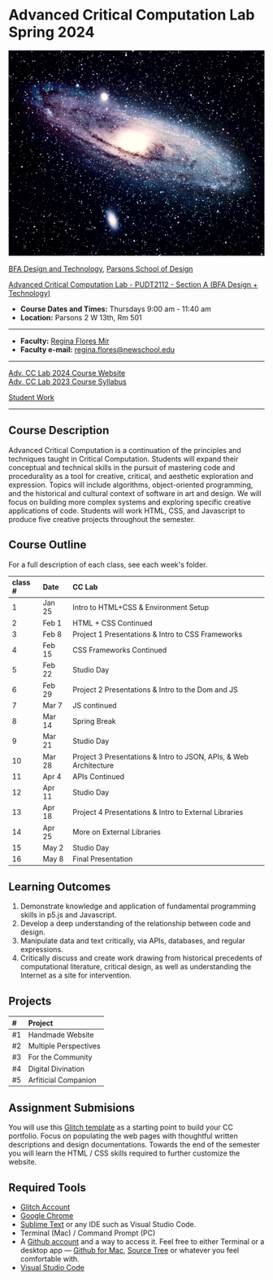 # Advanced Critical Computation Lab Spring 2024

![](andromeda.gif)

[BFA Design and Technology](https://www.newschool.edu/parsons/bfa-design-technology/), [Parsons School of Design](http://www.newschool.edu/parsons/)


[Advanced Critical Computation Lab - PUDT2112 - Section A (BFA Design + Technology) 
](https://courses.newschool.edu/courses/PUDT2112) 

* **Course Dates and Times:**  Thursdays 9:00 am - 11:40 am
* **Location:** Parsons 2 W 13th, Rm 501

---
* **Faculty:** [Regina Flores Mir](http://www.reginafloresmir.com/)
* **Faculty e-mail:** [regina.flores@newschool.edu](mailto:regina.flores@newschool.edu)
---
[Adv. CC Lab 2024 Course Website](https://advanced-critical-computation-2024.glitch.me/)  
[Adv. CC Lab 2023 Course Syllabus](https://docs.google.com/document/d/1wVpHYO9ixrpYrvi0y1KhQeAdwBP62AMxk2ytaivQRjI/edit?usp=sharing)

[Student Work](https://reginaflores.github.io/Advanced_Critical_Computation_2024/class_list.html)

---

## Course Description

Advanced Critical Computation is a continuation of the principles and techniques taught in Critical Computation. Students will expand their conceptual and technical skills in the pursuit of mastering code and procedurality as a tool for creative, critical, and aesthetic exploration and expression. Topics will include algorithms, object-oriented programming, and the historical and cultural context of software in art and design. We will focus on building more complex systems and exploring specific creative applications of code. Students will work HTML, CSS, and Javascript to produce five creative projects throughout the semester. 

## Course Outline

For a full description of each class, see each week's folder.

| class # | Date | CC Lab |
|:--- |:--- |:--- |
| 1 | Jan 25 | Intro to HTML+CSS & Environment Setup  | 
| 2 | Feb 1 | HTML + CSS Continued |
| 3 | Feb 8 | Project 1 Presentations & Intro to CSS Frameworks |
| 4 | Feb 15 |  CSS Frameworks Continued  | 
| 5 | Feb 22 | Studio Day | 
| 6 | Feb 29 | Project 2 Presentations & Intro to the Dom and JS | 
| 7 | Mar 7 | JS continued | 
| 8 | Mar 14 | Spring Break | 
| 9 | Mar 21 | Studio Day | 
| 10 | Mar 28 | Project 3 Presentations & Intro to JSON, APIs, & Web Architecture | 
| 11 | Apr 4 | APIs Continued  | 
| 12 | Apr 11 | Studio Day | 
| 13 | Apr 18 | Project 4 Presentations & Intro to External Libraries | 
| 14 | Apr 25 | More on External Libraries | 
| 15 | May 2 | Studio Day | 
| 16 | May 8 | Final Presentation |

## Learning Outcomes

1. Demonstrate knowledge and application of fundamental programming skills in p5.js and Javascript. 
2. Develop a deep understanding of the relationship between code and design. 
3. Manipulate data and text critically, via APIs, databases, and regular expressions. 
4. Critically discuss and create work drawing from historical precedents of computational literature, critical design, as well as understanding the Internet as a site for intervention. 


## Projects

| # | Project | 
|:--- |:--- |
| #1 | Handmade Website |
| #2 | Multiple Perspectives |
| #3 | For the Community |
| #4 | Digital Divination |
| #5 | Arfiticial Companion |


## Assignment Submisions

You will use this [Glitch template](https://glitch.com/~code-portfolio-template) as a starting point to build your CC portfolio. Focus on populating the web pages with thoughtful written descriptions and design documentations. Towards the end of the semester you will learn the HTML / CSS skills required to further customize the website.

## Required Tools

* [Glitch Account](https://glitch.com/)
* [Google Chrome](https://www.google.com/chrome/browser/desktop/index.html)
* [Sublime Text](http://www.sublimetext.com/) or any IDE such as Visual Studio Code.
* Terminal (Mac) / Command Prompt (PC)
* A [Github account](https://github.com/) and a way to access it. Feel free to either Terminal or a desktop app — [Github for Mac](https://desktop.github.com/), [Source Tree](https://www.sourcetreeapp.com/) or whatever you feel comfortable with.
* [Visual Studio Code](https://code.visualstudio.com/)

<!-- ## Resources -->

<!-- * [Dan Shiffman Learn p5js](https://github.com/shiffman/LearningProcessing-p5.js) -->
<!-- * [Dan Shiffman Coding Train Examples](https://github.com/CodingRainbow/Rainbow-Code/tree/master/p5.js) -->
<!-- * [Critical Coding Cookbook: Intersectional Approaches to Teaching and Learning](https://criticalcode.recipes/) -->
<!-- * [Form and Code](http://formandcode.com/code-examples/)
* [p5 Live](https://teddavis.org/p5live/) -->
<!-- * [Python Crash Course](https://ehmatthes.github.io/pcc/chapter_01/osx_setup.html) -->
<!-- * [Python Simple Server](https://www.digitalocean.com/community/tutorials/python-simplehttpserver-http-server) -->
<!-- * [Creative Coding Notes](https://creative-coding.decontextualize.com/) -->


